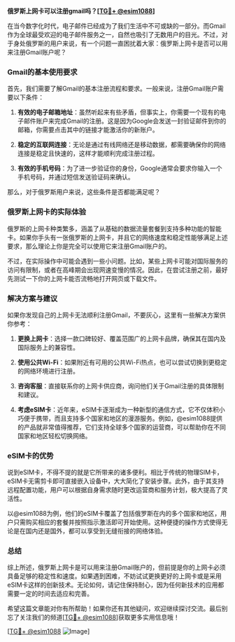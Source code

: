 **俄罗斯上网卡可以注册gmail吗？[[TG💪+ @esim1088](https://t.me/s/esim1088)]**

在当今数字化时代，电子邮件已经成为了我们生活中不可或缺的一部分。而Gmail作为全球最受欢迎的电子邮件服务之一，自然也吸引了无数用户的目光。不过，对于身处俄罗斯的用户来说，有一个问题一直困扰着大家：俄罗斯上网卡是否可以用来注册Gmail账户呢？

### Gmail的基本使用要求

首先，我们需要了解Gmail的基本注册流程和要求。一般来说，注册Gmail账户需要以下条件：

1. **有效的电子邮箱地址**：虽然听起来有些矛盾，但事实上，你需要一个现有的电子邮件账户来完成Gmail的注册。这是因为Google会发送一封验证邮件到你的邮箱，你需要点击其中的链接才能激活你的新账户。

2. **稳定的互联网连接**：无论是通过有线网络还是移动数据，都需要确保你的网络连接是稳定且快速的，这样才能顺利完成注册过程。

3. **有效的手机号码**：为了进一步验证你的身份，Google通常会要求你输入一个手机号码，并通过短信发送验证码来确认。

那么，对于俄罗斯用户来说，这些条件是否都能满足呢？

### 俄罗斯上网卡的实际体验

俄罗斯的上网卡种类繁多，涵盖了从基础的数据流量套餐到支持多种功能的智能卡。如果你手头有一张俄罗斯的上网卡，并且它的网络速度和稳定性能够满足上述要求，那么理论上你是完全可以使用它来注册Gmail账户的。

不过，在实际操作中可能会遇到一些小问题。比如，某些上网卡可能对国际服务的访问有限制，或者在高峰期会出现网速变慢的情况。因此，在尝试注册之前，最好先测试一下你的上网卡能否流畅地打开网页或下载文件。

### 解决方案与建议

如果你发现自己的上网卡无法顺利注册Gmail，不要灰心，这里有一些解决方案供你参考：

1. **更换上网卡**：选择一款口碑较好、覆盖范围广的上网卡品牌，确保其在国内及国际服务上的兼容性。

2. **使用公共Wi-Fi**：如果附近有可用的公共Wi-Fi热点，也可以尝试切换到更稳定的网络环境进行注册。

3. **咨询客服**：直接联系你的上网卡供应商，询问他们关于Gmail注册的具体限制和建议。

4. **考虑eSIM卡**：近年来，eSIM卡逐渐成为一种新型的通信方式，它不仅体积小巧便于携带，而且支持多个国家和地区的漫游服务。例如，@esim1088提供的产品就非常值得推荐，它们支持全球多个国家的运营商，可以帮助你在不同国家和地区轻松切换网络。

### eSIM卡的优势

说到eSIM卡，不得不提的就是它所带来的诸多便利。相比于传统的物理SIM卡，eSIM卡无需剪卡即可直接嵌入设备中，大大简化了安装步骤。此外，由于其支持远程配置功能，用户可以根据自身需求随时更改运营商和服务计划，极大提高了灵活性。

以@esim1088为例，他们的eSIM卡覆盖了包括俄罗斯在内的多个国家和地区，用户只需购买相应的套餐并按照指示激活即可开始使用。这种便捷的操作方式使得无论是在国内还是国外，都可以享受到无缝衔接的网络体验。

### 总结

综上所述，俄罗斯上网卡是可以用来注册Gmail账户的，但前提是你的上网卡必须具备足够的稳定性和速度。如果遇到困难，不妨试试更换更好的上网卡或是采用eSIM卡这样的创新技术。无论如何，请记住保持耐心，因为任何新技术的应用都需要一定的时间去适应和完善。

希望这篇文章能对你有所帮助！如果你还有其他疑问，欢迎继续探讨交流。最后别忘了关注我们的频道[[TG💪+ @esim1088](https://t.me/s/esim1088)]获取更多实用信息哦！

[[TG💪+ @esim1088](https://t.me/s/esim1088) ![Image](https://i.postimg.cc/4NQfJmqS/Snipaste-2025-05-13-00-14-12.png)]